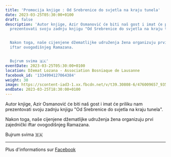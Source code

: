 ```yaml
---
title: 'Promocija knjige : Od Srebrenice do svjetla na kraju tunela'
date: 2023-03-25T05:30:00+0100
draft: false
description: 'Autor knjige, Azir Osmanović će biti naš gost i imat će priliku nam
  prezentovati svoju zadnju knjigu "Od Srebrenice do svjetla na kraju tunela".


  Nakon toga, naše cijenjene džematlijke udruženja žena organizuju prvi zajednički
  iftar ovogodišnjeg Ramazana.


  Bujrum svima 🇧🇦'
eventDate: 2023-03-25T05:30:00+0100
location: Džemat Lozana - Association Bosniaque de Lausanne
facebook_id: '1334994127064384'
weight: 30
image: https://scontent-iad3-1.xx.fbcdn.net/v/t39.30808-6/476009657_935496042044329_8178626072168630847_n.jpg?_nc_cat=101&ccb=1-7&_nc_sid=9e60e4&_nc_ohc=Y_wJuISMXlEQ7kNvwHEuUdN&_nc_oc=AdlNkFvgtEneTUbDYVXp_M_SWCNI4J4GyFmD7NLYqMQwIm9N8ttvpLu3gAUGRXjZ0gE&_nc_zt=23&_nc_ht=scontent-iad3-1.xx&edm=ABTKTjYEAAAA&_nc_gid=bSuk7mO38k2jrXru4nA98A&oh=00_AfffZ75j_fEDGRFiPdLOlxBo926LzzDfc_S_3wsHiyPbkg&oe=68E8FF1C
endDate: 2023-03-25T18:30:00+0100
---
```


Autor knjige, Azir Osmanović će biti naš gost i imat će priliku nam prezentovati svoju zadnju knjigu "Od Srebrenice do svjetla na kraju tunela".

Nakon toga, naše cijenjene džematlijke udruženja žena organizuju prvi zajednički iftar ovogodišnjeg Ramazana.

Bujrum svima 🇧🇦

---

Plus d'informations sur [Facebook](https://facebook.com/events/1334994127064384)
